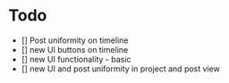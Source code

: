 # Todo

- [] Post uniformity on timeline
- [] new UI buttons on timeline
- [] new UI functionality - basic
- [] new UI and post uniformity in project and post view 